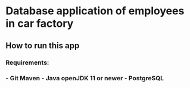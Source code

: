 Database application of employees in car factory
==========================

How to run this app
-------------------------------
<h3>Requirements:<h3>
  - Git Maven
  - Java openJDK 11 or newer
  - PostgreSQL

